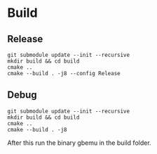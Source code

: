 # Build
## Release
```
git submodule update --init --recursive
mkdir build && cd build
cmake ..
cmake --build . -j8 --config Release
```

## Debug
``` 
git submodule update --init --recursive
mkdir build && cd build
cmake ..
cmake --build . -j8
```

After this run the binary gbemu in the build folder.
